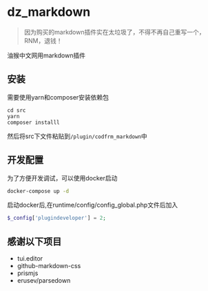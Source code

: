 # dz_markdown
> 因为购买的markdown插件实在太垃圾了，不得不再自己重写一个，RNM，退钱！

油猴中文网用markdown插件

## 安装

需要使用yarn和composer安装依赖包

```
cd src
yarn
composer installl
```

然后将src下文件粘贴到`/plugin/codfrm_markdown`中

## 开发配置

为了方便开发调试，可以使用docker启动

```bash
docker-compose up -d
```

启动docker后,在runtime/config/config_global.php文件后加入
```php
$_config['plugindeveloper'] = 2;
```

## 感谢以下项目

* tui.editor
* github-markdown-css
* prismjs
* erusev/parsedown
